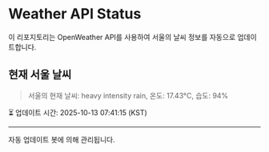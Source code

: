 
# Weather API Status

이 리포지토리는 OpenWeather API를 사용하여 서울의 날씨 정보를 자동으로 업데이트합니다.

## 현재 서울 날씨
> 서울의 현재 날씨: heavy intensity rain, 온도: 17.43°C, 습도: 94%

⏳ 업데이트 시간: 2025-10-13 07:41:15 (KST)

---
자동 업데이트 봇에 의해 관리됩니다.

